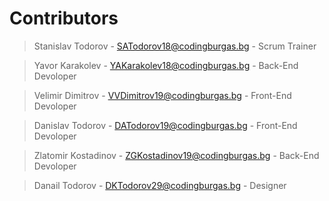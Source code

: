 # Contributors

> Stanislav Todorov - SATodorov18@codingburgas.bg - Scrum Trainer

> Yavor Karakolev - YAKarakolev18@codingburgas.bg - Back-End Devoloper

> Velimir Dimitrov - VVDimitrov19@codingburgas.bg - Front-End Devoloper

> Danislav Todorov - DATodorov19@codingburgas.bg - Front-End Devoloper

> Zlatomir Kostadinov - ZGKostadinov19@codingburgas.bg - Back-End Devoloper

> Danail Todorov - DKTodorov29@codingburgas.bg - Designer
